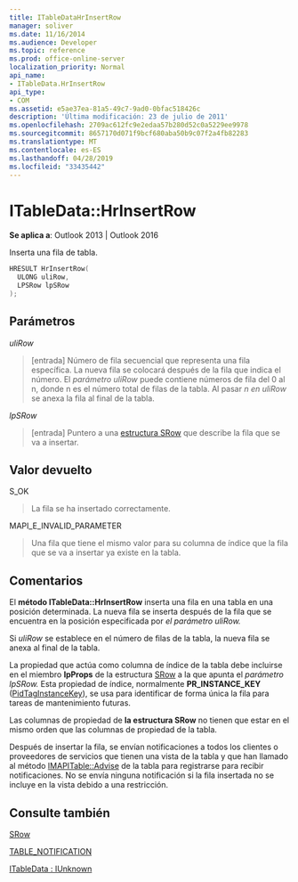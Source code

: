 ```yaml
---
title: ITableDataHrInsertRow
manager: soliver
ms.date: 11/16/2014
ms.audience: Developer
ms.topic: reference
ms.prod: office-online-server
localization_priority: Normal
api_name:
- ITableData.HrInsertRow
api_type:
- COM
ms.assetid: e5ae37ea-81a5-49c7-9ad0-0bfac518426c
description: 'Última modificación: 23 de julio de 2011'
ms.openlocfilehash: 2709ac612fc9e2edaa57b280d52c0a5229ee9978
ms.sourcegitcommit: 8657170d071f9bcf680aba50b9c07f2a4fb82283
ms.translationtype: MT
ms.contentlocale: es-ES
ms.lasthandoff: 04/28/2019
ms.locfileid: "33435442"
---
```

# <a name="itabledatahrinsertrow"></a>ITableData::HrInsertRow

  
  
**Se aplica a**: Outlook 2013 | Outlook 2016 
  
Inserta una fila de tabla. 
  
```cpp
HRESULT HrInsertRow(
  ULONG uliRow,
  LPSRow lpSRow
);
```

## <a name="parameters"></a>Parámetros

 _uliRow_
  
> [entrada] Número de fila secuencial que representa una fila específica. La nueva fila se colocará después de la fila que indica el número. El  _parámetro uliRow_ puede contiene números de fila del 0 al n, donde n es el número total de filas de la tabla. Al pasar  _n en uliRow_ se anexa la fila al final de la tabla. 
    
 _lpSRow_
  
> [entrada] Puntero a una [estructura SRow](srow.md) que describe la fila que se va a insertar. 
    
## <a name="return-value"></a>Valor devuelto

S_OK 
  
> La fila se ha insertado correctamente.
    
MAPI_E_INVALID_PARAMETER 
  
> Una fila que tiene el mismo valor para su columna de índice que la fila que se va a insertar ya existe en la tabla.
    
## <a name="remarks"></a>Comentarios

El **método ITableData::HrInsertRow** inserta una fila en una tabla en una posición determinada. La nueva fila se inserta después de la fila que se encuentra en la posición especificada por _el parámetro uliRow._ 
  
Si  _uliRow_ se establece en el número de filas de la tabla, la nueva fila se anexa al final de la tabla. 
  
La propiedad que actúa como columna de índice de la tabla debe incluirse en el miembro **lpProps** de la estructura [SRow](srow.md) a la que apunta el _parámetro lpSRow._ Esta propiedad de índice, normalmente **PR_INSTANCE_KEY** ([PidTagInstanceKey](pidtaginstancekey-canonical-property.md)), se usa para identificar de forma única la fila para tareas de mantenimiento futuras.
  
Las columnas de propiedad de **la estructura SRow** no tienen que estar en el mismo orden que las columnas de propiedad de la tabla. 
  
Después de insertar la fila, se envían notificaciones a todos los clientes o proveedores de servicios que tienen una vista de la tabla y que han llamado al método [IMAPITable::Advise](imapitable-advise.md) de la tabla para registrarse para recibir notificaciones. No se envía ninguna notificación si la fila insertada no se incluye en la vista debido a una restricción. 
  
## <a name="see-also"></a>Consulte también



[SRow](srow.md)
  
[TABLE_NOTIFICATION](table_notification.md)
  
[ITableData : IUnknown](itabledataiunknown.md)

